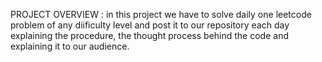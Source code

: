 PROJECT OVERVIEW :
in this project we have to solve daily one leetcode problem of any diificulty level and post it to our repository each day explaining the procedure, the thought process behind the code and explaining it to our audience.   
